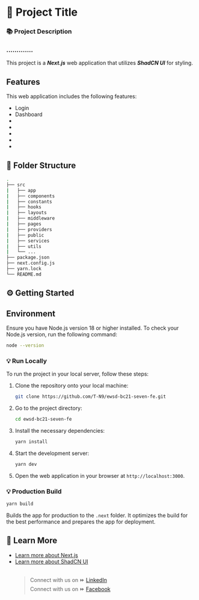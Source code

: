 # 🚀 Project Title

### 📚 Project Description

### .............

This project is a **_Next.js_** web application that utilizes **_ShadCN UI_** for styling.

## Features

This web application includes the following features:

- Login
- Dashboard
-
-
-
-
-

## 📁 Folder Structure

```bash
.
├── src
|   ├── app
|   ├── components
|   ├── constants
|   ├── hooks
|   ├── layouts
|   ├── middleware
|   ├── pages
|   ├── providers
|   ├── public
|   ├── services
|   ├── utils
|   └── ...
├── package.json
├── next.config.js
├── yarn.lock
└── README.md
```

## ⚙️ Getting Started

## Environment

Ensure you have Node.js version 18 or higher installed. To check your Node.js version, run the following command:

```bash
node --version
```

### 💡 Run Locally

To run the project in your local server, follow these steps:

1. Clone the repository onto your local machine:

   ```bash
   git clone https://github.com/T-N9/ewsd-bc21-seven-fe.git
   ```

2. Go to the project directory:

   ```bash
   cd ewsd-bc21-seven-fe
   ```

3. Install the necessary dependencies:

   ```bash
   yarn install
   ```

4. Start the development server:

   ```bash
   yarn dev
   ```

5. Open the web application in your browser at `http://localhost:3000`.

### 💡 Production Build

```bash
yarn build
```

Builds the app for production to the `.next` folder. It optimizes the build for the best performance and prepares the app for deployment.

## 🔗 Learn More

- [Learn more about Next.js](https://nextjs.org/)
- [Learn more about ShadCN UI](https://ui.shadcn.com/)
  <br>
  <br>
  > Connect with us on :fast_forward: [LinkedIn](https://www.linkedin.com/in/phyoewaiaung082/)  
  > Connect with us on :fast_forward: [Facebook](https://www.linkedin.com/in/phyoewaiaung082/)
